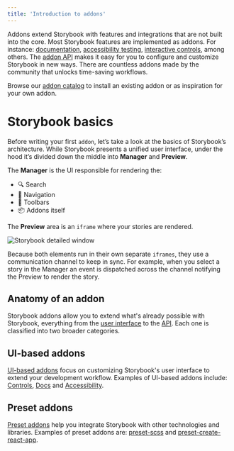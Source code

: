 ```yaml
---
title: 'Introduction to addons'
---
```


Addons extend Storybook with features and integrations that are not built into the core. Most Storybook features are implemented as addons. For instance: [documentation](../writing-docs/introduction.md), [accessibility testing](https://github.com/nslabspl/storybook/tree/dev/addons/a11y), [interactive controls](../essentials/controls.md), among others.
The [addon API](./addons-api.md) makes it easy for you to configure and customize Storybook in new ways. There are countless addons made by the community that unlocks time-saving workflows.

Browse our [addon catalog](https://storybook.js.org/addons) to install an existing addon or as inspiration for your own addon.

# Storybook basics
Before writing your first `addon`, let’s take a look at the basics of Storybook’s architecture. While Storybook presents a unified user interface, under the hood it’s divided down the middle into **Manager** and **Preview**.

The **Manager** is the UI responsible for rendering the:

- 🔍 Search
- 🧭 Navigation
- 🔗 Toolbars
- 📦 Addons itself

The **Preview** area is an `iframe` where your stories are rendered.

![Storybook detailed window](./manager-preview.jpg)

Because both elements run in their own separate `iframes`, they use a communication channel to keep in sync. For example, when you select a story in the Manager an event is dispatched across the channel notifying the Preview to render the story.

## Anatomy of an addon
Storybook addons allow you to extend what's already possible with Storybook, everything from the [user interface](./addon-types.md) to the [API](./addons-api.md). Each one is classified into two broader categories.

## UI-based addons
[UI-based addons](./addon-types.md#ui-based-addons) focus on customizing Storybook's user interface to extend your development workflow. Examples of UI-based addons include: [Controls](../essentials/controls.md), [Docs](../writing-docs/introduction.md) and [Accessibility](https://github.com/nslabspl/storybook/tree/dev/addons/a11y).

## Preset addons

[Preset addons](./addon-types.md#preset-addons) help you integrate Storybook with other technologies and libraries. Examples of preset addons are: [preset-scss](https://github.com/storybookjs/presets/tree/dev/packages/preset-scss) and [preset-create-react-app](https://github.com/storybookjs/presets/tree/dev/packages/preset-create-react-app).
